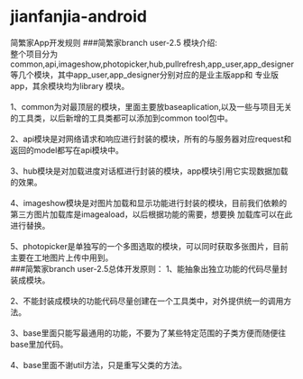 # jianfanjia-android

简繁家App开发规则
###简繁家branch user-2.5 模块介绍:
</br>
整个项目分为common,api,imageshow,photopicker,hub,pullrefresh,app_user,app_designer等几个模块，其中app_user,app_designer分别对应的是业主版app和
专业版app，其余模块均为library 模块。</br>
</br>
1、common为对最顶层的模块，里面主要放baseaplication,以及一些与项目无关的工具类，以后新增的工具类都可以添加到common tool包中。</br>
</br>
2、api模块是对网络请求和响应进行封装的模块，所有的与服务器对应request和返回的model都写在api模块中。</br>
</br>
3、hub模块是对加载进度对话框进行封装的模块，app模块引用它实现数据加载的效果。</br>
</br>
4、imageshow模块是对图片加载和显示功能进行封装的模块，目前我们依赖的第三方图片加载库是imageaload，以后根据功能的需要，想要换
加载库可以在此进行替换。</br>
</br>
5、photopicker是单独写的一个多图选取的模块，可以同时获取多张图片，目前主要在工地图片上传中用到。
</br>
###简繁家branch user-2.5总体开发原则：
1、能抽象出独立功能的代码尽量封装成模块。</br>
</br>
2、不能封装成模块的功能代码尽量创建在一个工具类中，对外提供统一的调用方法。</br>
</br>
3、base里面只能写最通用的功能，不要为了某些特定范围的子类方便而随便往base里加代码。</br>
</br>
4、base里面不谢util方法，只是重写父类的方法。
